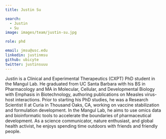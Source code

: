```yaml
---
title: Justin Su

search:
  - Justin
  - Su
image: images/team/justin-su.jpg

role: phd

email: jmsu@usc.edu
linkedin: justinmsu
github: ubicyte
twitter: justinsuuu
---
```


Justin is a Clinical and Experimental Therapeutics (CXPT) PhD student in the Mangul Lab. He graduated from UC Santa Barbara with his BS in Pharmacology and MA in Molecular, Cellular, and Developmental Biology with Emphasis in Biotechnology, authoring publications on Measles virus-host interactions. Prior to starting his PhD studies, he was a Research Scientist II at Curia in Thousand Oaks, CA, working on vaccine stabilization and formulation development. In the Mangul Lab, he aims to use omics data and bioinformatic tools to accelerate the boundaries of pharmaceutical development. As a science communicator, nature enthusiast, and global health activist, he enjoys spending time outdoors with friends and friendly people.
